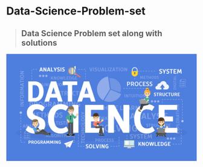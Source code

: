 # Data-Science-Problem-set
> ## Data Science Problem set along with solutions 
![](./DataScience.jpg)
